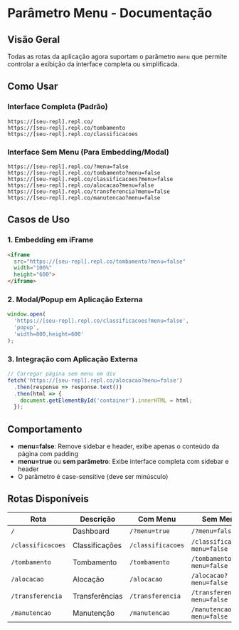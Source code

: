 
# Parâmetro Menu - Documentação

## Visão Geral
Todas as rotas da aplicação agora suportam o parâmetro `menu` que permite controlar a exibição da interface completa ou simplificada.

## Como Usar

### Interface Completa (Padrão)
```
https://[seu-repl].repl.co/
https://[seu-repl].repl.co/tombamento
https://[seu-repl].repl.co/classificacoes
```

### Interface Sem Menu (Para Embedding/Modal)
```
https://[seu-repl].repl.co/?menu=false
https://[seu-repl].repl.co/tombamento?menu=false
https://[seu-repl].repl.co/classificacoes?menu=false
https://[seu-repl].repl.co/alocacao?menu=false
https://[seu-repl].repl.co/transferencia?menu=false
https://[seu-repl].repl.co/manutencao?menu=false
```

## Casos de Uso

### 1. Embedding em iFrame
```html
<iframe 
  src="https://[seu-repl].repl.co/tombamento?menu=false" 
  width="100%" 
  height="600">
</iframe>
```

### 2. Modal/Popup em Aplicação Externa
```javascript
window.open(
  'https://[seu-repl].repl.co/classificacoes?menu=false',
  'popup',
  'width=800,height=600'
);
```

### 3. Integração com Aplicação Externa
```javascript
// Carregar página sem menu em div
fetch('https://[seu-repl].repl.co/alocacao?menu=false')
  .then(response => response.text())
  .then(html => {
    document.getElementById('container').innerHTML = html;
  });
```

## Comportamento

- **menu=false**: Remove sidebar e header, exibe apenas o conteúdo da página com padding
- **menu=true** ou **sem parâmetro**: Exibe interface completa com sidebar e header
- O parâmetro é case-sensitive (deve ser minúsculo)

## Rotas Disponíveis

| Rota | Descrição | Com Menu | Sem Menu |
|------|-----------|----------|----------|
| `/` | Dashboard | `/?menu=true` | `/?menu=false` |
| `/classificacoes` | Classificações | `/classificacoes` | `/classificacoes?menu=false` |
| `/tombamento` | Tombamento | `/tombamento` | `/tombamento?menu=false` |
| `/alocacao` | Alocação | `/alocacao` | `/alocacao?menu=false` |
| `/transferencia` | Transferências | `/transferencia` | `/transferencia?menu=false` |
| `/manutencao` | Manutenção | `/manutencao` | `/manutencao?menu=false` |
